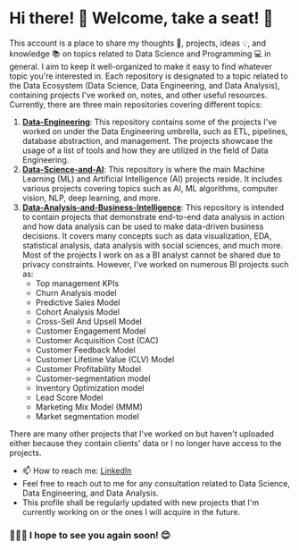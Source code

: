 # Hi there! 👋 Welcome, take a seat! :seat:

This account is a place to share my thoughts 💭, projects, ideas 💡, and knowledge 📚 on topics related to Data Science and Programming 💻 in general. I aim to keep it well-organized to make it easy to find whatever topic you're interested in. Each repository is designated to a topic related to the Data Ecosystem (Data Science, Data Engineering, and Data Analysis), containing projects I've worked on, notes, and other useful resources. Currently, there are three main repositories covering different topics:
1. **[Data-Engineering](https://github.com/abdo1327/Data-engineering-)**: This repository contains some of the projects I've worked on under the Data Engineering umbrella, such as ETL, pipelines, database abstraction, and management. The projects showcase the usage of a list of tools and how they are utilized in the field of Data Engineering.
2. **[Data-Science-and-AI](https://github.com/abdo1327/Data-Science-and-AI)**: This repository is where the main Machine Learning (ML) and Artificial Intelligence (AI) projects reside. It includes various projects covering topics such as AI, ML algorithms, computer vision, NLP, deep learning, and more.
3. **[Data-Analysis-and-Business-Intelligence](https://github.com/abdo1327/Data-Analysis-and-Business-Intelligence-Analysis)**: This repository is intended to contain projects that demonstrate end-to-end data analysis in action and how data analysis can be used to make data-driven business decisions. It covers many concepts such as data visualization, EDA, statistical analysis, data analysis with social sciences, and much more. Most of the projects I work on as a BI analyst cannot be shared due to privacy constraints. However, I've worked on numerous BI projects such as:
    - Top management KPIs
    - Churn Analysis model
    - Predictive Sales Model
    - Cohort Analysis Model
    - Cross-Sell And Upsell Model
    - Customer Engagement Model
    - Customer Acquisition Cost (CAC)
    - Customer Feedback Model
    - Customer Lifetime Value (CLV) Model
    - Customer Profitability Model
    - Customer-segmentation model
    - Inventory Optimization model
    - Lead Score Model
    - Marketing Mix Model (MMM)
    - Market segmentation model
    
There are many other projects that I've worked on but haven't uploaded either because they contain clients' data or I no longer have access to the projects.

- 📫 How to reach me: [LinkedIn](https://www.linkedin.com/in/abdalla-m-8239a5121)
- Feel free to reach out to me for any consultation related to Data Science, Data Engineering, and Data Analysis.
- This profile shall be regularly updated with new projects that I'm currently working on or the ones I will acquire in the future.

### 👋👋👋 I hope to see you again soon! 😊

